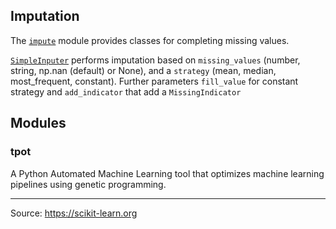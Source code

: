 
## Imputation


The [`impute`](https://scikit-learn.org/stable/modules/classes.html#module-sklearn.impute) module provides classes for completing missing values.

[`SimpleInputer`](https://scikit-learn.org/stable/modules/generated/sklearn.impute.SimpleImputer.html) performs imputation based on `missing_values` (number, string, np.nan (default) or None), and a `strategy` (mean, median, most_frequent, constant).
Further parameters `fill_value` for constant strategy  and `add_indicator`  that add a `MissingIndicator` 

## Modules

### tpot

<badge-stars repo="EpistasisLab/tpot"></badge-stars> <badge-doc href="http://epistasislab.github.io/tpot/"></badge-doc> A Python Automated Machine Learning tool that optimizes machine learning pipelines using genetic programming.

___
Source: https://scikit-learn.org
